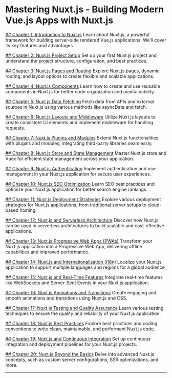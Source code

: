 # Mastering Nuxt.js - Building Modern Vue.js Apps with Nuxt.js

[## Chapter 1: Introduction to Nuxt.js](https://learn.blitzbudget.com/coding/frontend/vuejs/mastering-nuxtjs-building-modern-vuejs-apps-with-nuxtjs/chapter-1-introduction-to-jquery)
Learn about Nuxt.js, a powerful framework for building server-side rendered Vue.js applications. We'll cover its key features and advantages.

[## Chapter 2: Nuxt.js Project Setup](https://learn.blitzbudget.com/coding/frontend/vuejs/mastering-nuxtjs-building-modern-vuejs-apps-with-nuxtjs/chapter-2-nuxtjs-project-setup)
Set up your first Nuxt.js project and understand the project structure, configuration, and best practices.

[## Chapter 3: Nuxt.js Pages and Routing](https://learn.blitzbudget.com/coding/frontend/vuejs/mastering-nuxtjs-building-modern-vuejs-apps-with-nuxtjs/chapter-3-nuxtjs-pages-and-routing)
Explore Nuxt.js pages, dynamic routing, and layout options to create flexible and scalable applications.

[## Chapter 4: Nuxt.js Components](https://learn.blitzbudget.com/coding/frontend/vuejs/mastering-nuxtjs-building-modern-vuejs-apps-with-nuxtjs/chapter-4-nuxtjs-components)
Learn how to create and use reusable components in Nuxt.js for better code organization and maintainability.

[## Chapter 5: Nuxt.js Data Fetching](https://learn.blitzbudget.com/coding/frontend/vuejs/mastering-nuxtjs-building-modern-vuejs-apps-with-nuxtjs/chapter-5-nuxtjs-data-fetching)
Fetch data from APIs and external sources in Nuxt.js using various methods like asyncData and fetch.

[## Chapter 6: Nuxt.js Layouts and Middleware](https://learn.blitzbudget.com/coding/frontend/vuejs/mastering-nuxtjs-building-modern-vuejs-apps-with-nuxtjs/chapter-6-nuxtjs-layouts-and-middleware)
Utilize Nuxt.js layouts to create consistent UI elements and implement middleware for handling requests.

[## Chapter 7: Nuxt.js Plugins and Modules](https://learn.blitzbudget.com/coding/frontend/vuejs/mastering-nuxtjs-building-modern-vuejs-apps-with-nuxtjs/chapter-7-nuxtjs-plugins-and-modules)
Extend Nuxt.js functionalities with plugins and modules, integrating third-party libraries seamlessly.

[## Chapter 8: Nuxt.js Store and State Management](https://learn.blitzbudget.com/coding/frontend/vuejs/mastering-nuxtjs-building-modern-vuejs-apps-with-nuxtjs/chapter-8-nuxtjs-store-and-state-management)
Master Nuxt.js store and Vuex for efficient state management across your application.

[## Chapter 9: Nuxt.js Authentication](https://learn.blitzbudget.com/coding/frontend/vuejs/mastering-nuxtjs-building-modern-vuejs-apps-with-nuxtjs/chapter-9-nuxtjs-authentication)
Implement authentication and user management in your Nuxt.js application for secure user experiences.

[## Chapter 10: Nuxt.js SEO Optimization](https://learn.blitzbudget.com/coding/frontend/vuejs/mastering-nuxtjs-building-modern-vuejs-apps-with-nuxtjs/chapter-10-nuxtjs-seo-optimization)
Learn SEO best practices and optimize your Nuxt.js application for better search engine rankings.

[## Chapter 11: Nuxt.js Deployment Strategies](https://learn.blitzbudget.com/coding/frontend/vuejs/mastering-nuxtjs-building-modern-vuejs-apps-with-nuxtjs/chapter-11-nuxtjs-deployment-strategies)
Explore various deployment strategies for Nuxt.js applications, from traditional server setups to cloud-based hosting.

[## Chapter 12: Nuxt.js and Serverless Architecture](https://learn.blitzbudget.com/coding/frontend/vuejs/mastering-nuxtjs-building-modern-vuejs-apps-with-nuxtjs/chapter-12-nuxtjs-and-serverless-architecture)
Discover how Nuxt.js can be used in serverless architectures to build scalable and cost-effective applications.

[## Chapter 13: Nuxt.js Progressive Web Apps (PWAs)](https://learn.blitzbudget.com/coding/frontend/vuejs/mastering-nuxtjs-building-modern-vuejs-apps-with-nuxtjs/chapter-13-nuxtjs-progressive-web-apps-pwas)
Transform your Nuxt.js application into a Progressive Web App, delivering offline capabilities and improved performance.

[## Chapter 14: Nuxt.js and Internationalization (i18n)](https://learn.blitzbudget.com/coding/frontend/vuejs/mastering-nuxtjs-building-modern-vuejs-apps-with-nuxtjs/chapter-14-nuxtjs-and-internationalization-i18n)
Localize your Nuxt.js application to support multiple languages and regions for a global audience.

[## Chapter 15: Nuxt.js and Real-Time Features](https://learn.blitzbudget.com/coding/frontend/vuejs/mastering-nuxtjs-building-modern-vuejs-apps-with-nuxtjs/chapter-15-nuxtjs-and-real-time-features)
Integrate real-time features like WebSockets and Server-Sent Events in your Nuxt.js application.

[## Chapter 16: Nuxt.js Animations and Transitions](https://learn.blitzbudget.com/coding/frontend/vuejs/mastering-nuxtjs-building-modern-vuejs-apps-with-nuxtjs/chapter-16-nuxtjs-animations-and-transitions)
Create engaging and smooth animations and transitions using Nuxt.js and CSS.

[## Chapter 17: Nuxt.js Testing and Quality Assurance](https://learn.blitzbudget.com/coding/frontend/vuejs/mastering-nuxtjs-building-modern-vuejs-apps-with-nuxtjs/chapter-17-nuxtjs-testing-and-quality-assurance)
Learn various testing techniques to ensure the quality and reliability of your Nuxt.js application.

[## Chapter 18: Nuxt.js Best Practices](https://learn.blitzbudget.com/coding/frontend/vuejs/mastering-nuxtjs-building-modern-vuejs-apps-with-nuxtjs/chapter-18-nuxtjs-best-practices)
Explore best practices and coding conventions to write clean, maintainable, and performant Nuxt.js code.

[## Chapter 19: Nuxt.js and Continuous Integration](https://learn.blitzbudget.com/coding/frontend/vuejs/mastering-nuxtjs-building-modern-vuejs-apps-with-nuxtjs/chapter-19-nuxtjs-and-continuous-integration)
Set up continuous integration and deployment pipelines for your Nuxt.js projects.

[## Chapter 20: Nuxt.js Beyond the Basics](https://learn.blitzbudget.com/coding/frontend/vuejs/mastering-nuxtjs-building-modern-vuejs-apps-with-nuxtjs/chapter-20-nuxtjs-beyond-the-basics)
Delve into advanced Nuxt.js concepts, such as custom server configurations, SSR optimizations, and more.

---
